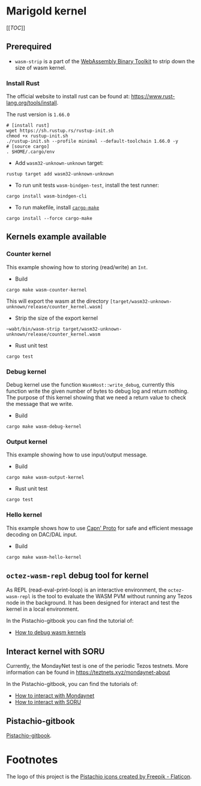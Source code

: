 # Marigold kernel

[[_TOC_]]

## Prerequired

- `wasm-strip` is a part of the [WebAssembly Binary Toolkit](https://github.com/WebAssembly/wabt) to strip down the size of wasm kernel.

### Install Rust

The official website to install rust can be found at: <https://www.rust-lang.org/tools/install>.

The rust version is `1.66.0`

```shell
# [install rust]
wget https://sh.rustup.rs/rustup-init.sh
chmod +x rustup-init.sh
./rustup-init.sh --profile minimal --default-toolchain 1.66.0 -y
# [source cargo]
. $HOME/.cargo/env
```

- Add `wasm32-unknown-unknown` target:

```shell
rustup target add wasm32-unknown-unknown
```

- To run unit tests `wasm-bindgen-test`, install the test runner:

```shell
cargo install wasm-bindgen-cli
```

- To run makefile, install [`cargo-make`](https://github.com/sagiegurari/cargo-make)
  
```shell
cargo install --force cargo-make
```

## Kernels example available

### Counter kernel
This example showing how to storing (read/write) an `Int`.

- Build
```shell
cargo make wasm-counter-kernel
```
This will export the wasm at the directory `[target/wasm32-unknown-unknown/release/counter_kernel.wasm]`

- Strip the size of the export kernel
```
~wabt/bin/wasm-strip target/wasm32-unknown-unknown/release/counter_kernel.wasm
```
- Rust unit test
```shell
cargo test
```
### Debug kernel
Debug kernel use the function `WasmHost::write_debug`, currently this function write the given number of bytes to debug log and return nothing. The purpose of this kernel showing that we need a return value to check the message that we write.

- Build
```shell
cargo make wasm-debug-kernel
```

### Output kernel
This example showing how to use input/output message.

- Build
```shell
cargo make wasm-output-kernel
```

- Rust unit test
```shell
cargo test
```

### Hello kernel
This example shows how to use [Capn' Proto](https://capnproto.org) for safe and efficient message decoding
on DAC/DAL input.
- Build
```
cargo make wasm-hello-kernel
```

## `octez-wasm-repl` debug tool for kernel

As REPL (read-eval-print-loop) is an interactive environment, the `octez-wasm-repl` is the tool to evaluate the WASM PVM without running any Tezos node in the background. It has been designed for interact and test the kernel in a local environment.

In the Pistachio-gitbook you can find the tutorial of:
- [How to debug wasm kernels](https://marigold-proto.gitbook.io/proto-gitbook/smart-optimistic-rollup/how-to-mondaynet)

## Interact kernel with SORU

Currently, the MondayNet test is one of the periodic Tezos testnets. More information can be found in <https://teztnets.xyz/mondaynet-about>

In the Pistachio-gitbook, you can find the tutorials of:
- [How to interact with Mondaynet](https://marigold-proto.gitbook.io/proto-gitbook/smart-optimistic-rollup/how-to-mondaynet)
- [How to interact with SORU](https://marigold-proto.gitbook.io/proto-gitbook/smart-optimistic-rollup/how-to-mondaynet) 

## Pistachio-gitbook

[Pistachio-gitbook](https://marigold-proto.gitbook.io/proto-gitbook/).

# Footnotes

The logo of this project is the [Pistachio icons created by Freepik - Flaticon](https://www.flaticon.com/free-icons/pistachio).
